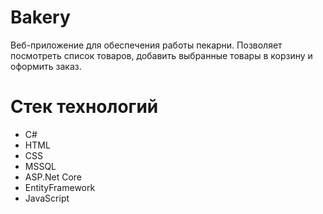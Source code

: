 # Bakery
Веб-приложение для обеспечения работы пекарни. Позволяет посмотреть список товаров, добавить выбранные товары в корзину и оформить заказ.

# Стек технологий
- С#
- HTML
- CSS
- MSSQL
- ASP.Net Core
- EntityFramework
- JavaScript
